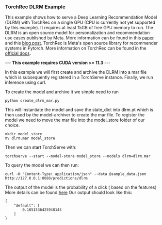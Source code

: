 
### TorchRec DLRM Example

This example shows how to serve a Deep Learning Recommendation Model (DLRM) with TorchRec on a single GPU (CPU is currently not yet supported by this example). It requires at least 15GB of free GPU memory to run.
The DLRM is an open source model for personalization and recommendation use cases published by Meta. More information can be found in this [paper](https://arxiv.org/abs/1906.00091) and this [blog post](https://ai.facebook.com/blog/dlrm-an-advanced-open-source-deep-learning-recommendation-model/).
TorchRec is Meta's open source library for recommender systems in Pytorch. More information on TorchRec can be found in the [official docs](https://pytorch.org/torchrec/).

--- **This example requires CUDA version >= 11.3**  ---

In this example we will first create and archive the DLRM into a mar file which is subsequently registered in a TorchServe instance. Finally, we run inference using curl.

To create the model and archive it we simple need to run

```
python create_dlrm_mar.py
```

This will instantiate the model and save the state_dict into dlrm.pt which is then used by the model-archiver to create the mar file.
To register the model we need to move the mar file into the model_store folder of our choice.

```
mkdir model_store
mv dlrm.mar model_store
```

Then we can start TorchServe with:

```
torchserve --start --model-store model_store --models dlrm=dlrm.mar
```

To query the model we can then run:

```
curl -H "Content-Type: application/json" --data @sample_data.json http://127.0.0.1:8080/predictions/dlrm
```

The output of the model is the probability of a click ( based on the features) More details can be found [here](https://github.com/facebookresearch/dlrm)
Our output should look like this:
```
{
    "default": [
        0.1051536425948143
    ]
}
```
